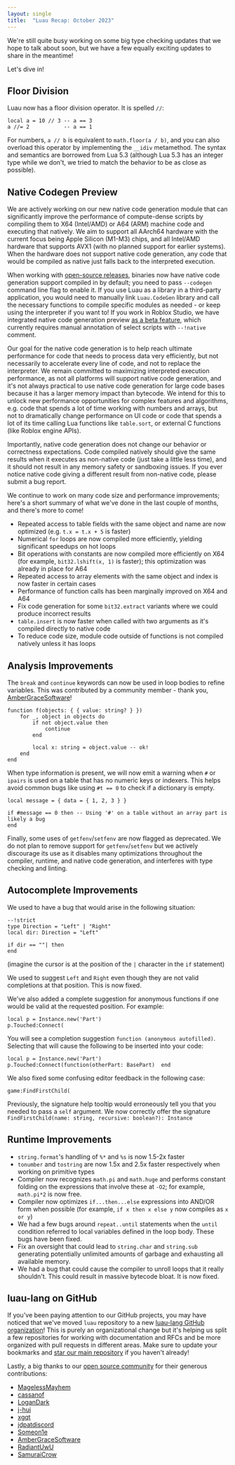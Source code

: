 ```yaml
---
layout: single
title:  "Luau Recap: October 2023"
---
```


We're still quite busy working on some big type checking updates that we hope to talk about soon, but we have a few equally exciting updates to share in the meantime!

Let's dive in!

## Floor Division

Luau now has a floor division operator.  It is spelled `//`:

```luau
local a = 10 // 3 -- a == 3
a //= 2           -- a == 1
```

For numbers, `a // b` is equivalent to `math.floor(a / b)`, and you can also overload this operator by implementing the `__idiv` metamethod. The syntax and semantics are borrowed from Lua 5.3 (although Lua 5.3 has an integer type while we don't, we tried to match the behavior to be as close as possible).

## Native Codegen Preview

We are actively working on our new native code generation module that can significantly improve the performance of compute-dense scripts by compiling them to X64 (Intel/AMD) or A64 (ARM) machine code and executing that natively. We aim to support all AArch64 hardware with the current focus being Apple Silicon (M1-M3) chips, and all Intel/AMD hardware that supports AVX1 (with no planned support for earlier systems). When the hardware does not support native code generation, any code that would be compiled as native just falls back to the interpreted execution.

When working with [open-source releases](https://github.com/luau-lang/luau/releases), binaries now have native code generation support compiled in by default; you need to pass `--codegen` command line flag to enable it. If you use Luau as a library in a third-party application, you would need to manually link `Luau.CodeGen` library and call the necessary functions to compile specific modules as needed - or keep using the interpreter if you want to! If you work in Roblox Studio, we have integrated native code generation preview [as a beta feature](https://devforum.roblox.com/t/luau-native-code-generation-preview-studio-beta/2572587), which currently requires manual annotation of select scripts with `--!native` comment.

Our goal for the native code generation is to help reach ultimate performance for code that needs to process data very efficiently, but not necessarily to accelerate every line of code, and not to replace the interpreter. We remain committed to maximizing interpreted execution performance, as not all platforms will support native code generation, and it's not always practical to use native code generation for large code bases because it has a larger memory impact than bytecode. We intend for this to unlock new performance opportunities for complex features and algorithms, e.g. code that spends a lot of time working with numbers and arrays, but not to dramatically change performance on UI code or code that spends a lot of its time calling Lua functions like `table.sort`, or external C functions (like Roblox engine APIs).

Importantly, native code generation does not change our behavior or correctness expectations. Code compiled natively should give the same results when it executes as non-native code (just take a little less time), and it should not result in any memory safety or sandboxing issues. If you ever notice native code giving a different result from non-native code, please submit a bug report.

We continue to work on many code size and performance improvements; here's a short summary of what we've done in the last couple of months, and there's more to come!

- Repeated access to table fields with the same object and name are now optimized (e.g. `t.x = t.x + 5` is faster)
- Numerical `for` loops are now compiled more efficiently, yielding significant speedups on hot loops
- Bit operations with constants are now compiled more efficiently on X64 (for example, `bit32.lshift(x, 1)` is faster); this optimization was already in place for A64
- Repeated access to array elements with the same object and index is now faster in certain cases
- Performance of function calls has been marginally improved on X64 and A64
- Fix code generation for some `bit32.extract` variants where we could produce incorrect results
- `table.insert` is now faster when called with two arguments as it's compiled directly to native code
- To reduce code size, module code outside of functions is not compiled natively unless it has loops

## Analysis Improvements

The `break` and `continue` keywords can now be used in loop bodies to refine variables. This was contributed by a community member - thank you, [AmberGraceSoftware](https://github.com/AmberGraceSoftware)!

```luau
function f(objects: { { value: string? } })
    for _, object in objects do
        if not object.value then
            continue
        end
        
        local x: string = object.value -- ok!
    end
end
```

When type information is present, we will now emit a warning when `#` or `ipairs` is used on a table that has no numeric keys or indexers. This helps avoid common bugs like using `#t == 0` to check if a dictionary is empty.

```luau
local message = { data = { 1, 2, 3 } }

if #message == 0 then -- Using '#' on a table without an array part is likely a bug
end 
```

Finally, some uses of `getfenv`/`setfenv` are now flagged as deprecated. We do not plan to remove support for `getfenv`/`setfenv` but we actively discourage its use as it disables many optimizations throughout the compiler, runtime, and native code generation, and interferes with type checking and linting.

## Autocomplete Improvements

We used to have a bug that would arise in the following situation:

```luau
--!strict
type Direction = "Left" | "Right"
local dir: Direction = "Left"

if dir == ""| then
end
```

(imagine the cursor is at the position of the `|` character in the `if` statement)

We used to suggest `Left` and `Right` even though they are not valid completions at that position.  This is now fixed.

We've also added a complete suggestion for anonymous functions if one would be valid at the requested position.  For example:

```luau
local p = Instance.new('Part')
p.Touched:Connect(
```

You will see a completion suggestion `function (anonymous autofilled)`.  Selecting that will cause the following to be inserted into your code:

```luau
local p = Instance.new('Part')
p.Touched:Connect(function(otherPart: BasePart)  end
```

We also fixed some confusing editor feedback in the following case:

```luau
game:FindFirstChild(
```

Previously, the signature help tooltip would erroneously tell you that you needed to pass a `self` argument.  We now correctly offer the signature `FindFirstChild(name: string, recursive: boolean?): Instance`

## Runtime Improvements

* `string.format`'s handling of `%*` and `%s` is now 1.5-2x faster
* `tonumber` and `tostring` are now 1.5x and 2.5x faster respectively when working on primitive types
* Compiler now recognizes `math.pi` and `math.huge` and performs constant folding on the expressions that involve these at `-O2`; for example, `math.pi*2` is now free.
* Compiler now optimizes `if...then...else` expressions into AND/OR form when possible (for example, `if x then x else y` now compiles as `x or y`)
* We had a few bugs around `repeat..until` statements when the `until` condition referred to local variables defined in the loop body. These bugs have been fixed.
* Fix an oversight that could lead to `string.char` and `string.sub` generating potentially unlimited amounts of garbage and exhausting all available memory.
* We had a bug that could cause the compiler to unroll loops that it really shouldn't.  This could result in massive bytecode bloat.  It is now fixed.

## luau-lang on GitHub

If you've been paying attention to our GitHub projects, you may have noticed that we've moved `luau` repository to a new [luau-lang GitHub organization](https://github.com/luau-lang)! This is purely an organizational change but it's helping us split a few repositories for working with documentation and RFCs and be more organized with pull requests in different areas. Make sure to update your bookmarks and [star our main repository](https://github.com/luau-lang/luau) if you haven't already!

Lastly, a big thanks to our [open source community](https://github.com/luau-lang/luau) for their generous contributions:

* [MagelessMayhem](https://github.com/MagelessMayhem)
* [cassanof](https://github.com/cassanof)
* [LoganDark](https://github.com/LoganDark)
* [j-hui](https://github.com/j-hui)
* [xgqt](https://github.com/xgqt)
* [jdpatdiscord](https://github.com/jdpatdiscord)
* [Someon1e](https://github.com/Someon1e)
* [AmberGraceSoftware](https://github.com/AmberGraceSoftware)
* [RadiantUwU](https://github.com/RadiantUwU)
* [SamuraiCrow](https://github.com/SamuraiCrow)

